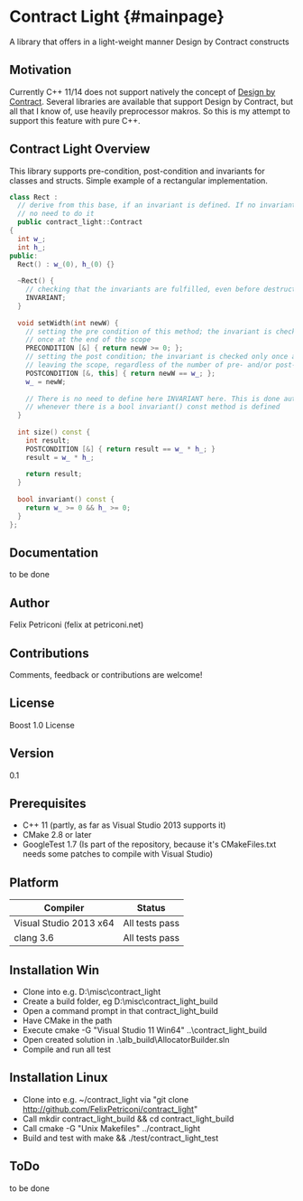 Contract Light {#mainpage}
==============

A library that offers in a light-weight manner Design by Contract constructs


Motivation
----------
Currently C++ 11/14 does not support natively the concept of [Design by Contract](http://en.wikipedia.org/wiki/Design_by_contract). Several libraries are available that support Design by Contract, but all that I know of, use heavily preprocessor makros. So this is my attempt to support this feature with pure C++. 
  
Contract Light Overview
-----------------------
This library supports pre-condition, post-condition and invariants for classes and structs.
Simple example of a rectangular implementation.

~~~C++
class Rect : 
  // derive from this base, if an invariant is defined. If no invariant is defined
  // no need to do it
  public contract_light::Contract 
{
  int w_;
  int h_;
public:
  Rect() : w_(0), h_(0) {}
  
  ~Rect() {
    // checking that the invariants are fulfilled, even before destruction
    INVARIANT;
  }
  
  void setWidth(int newW) {
    // setting the pre condition of this method; the invariant is checked 
    // once at the end of the scope
    PRECONDITION [&] { return newW >= 0; };
    // setting the post condition; the invariant is checked only once after 
    // leaving the scope, regardless of the number of pre- and/or post-conditions
    POSTCONDITION [&, this] { return newW == w_; };
    w_ = newW;
    
    // There is no need to define here INVARIANT here. This is done automatically
    // whenever there is a bool invariant() const method is defined
  }
  
  int size() const {
    int result;
    POSTCONDITION [&] { return result == w_ * h_; }
    result = w_ * h_;
    
    return result;
  }
  
  bool invariant() const {
    return w_ >= 0 && h_ >= 0;
  }
};
~~~

Documentation
-------------
  to be done

Author 
------
  Felix Petriconi (felix at petriconi.net)
  

Contributions
-------------

  Comments, feedback or contributions are welcome!

  
License
-------
  Boost 1.0 License


Version
-------
  0.1

Prerequisites
-------------
  * C++ 11 (partly, as far as Visual Studio 2013 supports it)
  * CMake 2.8 or later
  * GoogleTest 1.7 (Is part of the repository, because it's CMakeFiles.txt needs some patches to compile with Visual Studio)


Platform
--------
| Compiler | Status |
-----------|---------
| Visual Studio 2013 x64 | All tests pass |
| clang 3.6 | All tests pass |

Installation Win
----------------
  * Clone into e.g. D:\misc\contract_light
  * Create a build folder, eg D:\misc\contract_light_build
  * Open a command prompt in that contract_light_build
  * Have CMake in the path
  * Execute cmake -G "Visual Studio 11 Win64" ..\contract_light_build
  * Open created solution in .\alb_build\AllocatorBuilder.sln
  * Compile and run all test

Installation Linux
------------------
  * Clone into e.g. ~/contract_light via "git clone http://github.com/FelixPetriconi/contract_light"
  * Call   mkdir contract_light_build && cd contract_light_build
  * Call   cmake -G "Unix Makefiles" ../contract_light 
  * Build and test with   make && ./test/contract_light_test
  
  
ToDo
----
  to be done 
